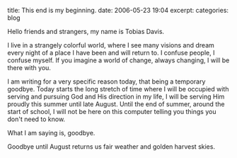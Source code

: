 title: This end is my beginning.
date: 2006-05-23 19:04
excerpt: 
categories: blog

Hello friends and strangers, my name is Tobias Davis.

I live in a strangely colorful world, where I see many visions and dream every night of a place I have been and will return to. I confuse people, I confuse myself. If you imagine a world of change, always changing, I will be there with you.

I am writing for a very specific reason today, that being a temporary goodbye. Today starts the long stretch of time where I will be occupied with serving and pursuing God and His direction in my life, I will be serving Him proudly this summer until late August. Until the end of summer, around the start of school, I will not be here on this computer telling you things you don't need to know.

What I am saying is, goodbye.

Goodbye until August returns us fair weather and golden harvest skies.